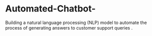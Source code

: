 # Automated-Chatbot-
Building a natural language processing (NLP) model to automate the process of generating answers to customer support queries .
